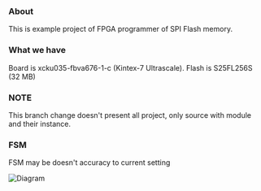 ### About ###
This is example project of FPGA programmer of SPI Flash memory.
### What we have ###
Board is xcku035-fbva676-1-c (Kintex-7 Ultrascale).
Flash is S25FL256S (32 MB)
### NOTE ###
This branch change doesn't present all project, only source with module and their instance.
### FSM ###
FSM may be doesn't accuracy to current setting

![Diagram](https://ibb.co/cTyjpJ)
